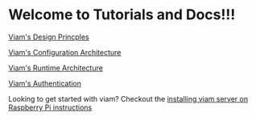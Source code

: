 # Welcome to Tutorials and Docs!!!

[Viam's Design Princples](design-principles.md)

[Viam's Configuration Architecture](configuration-architecture.md)

[Viam's Runtime Architecture](runtime-architecture.md)

[Viam's Authentication](authentication.md)

Looking to get started with viam? Checkout the [installing viam server on Raspberry Pi instructions](tutorials/install-on-pi.md)
